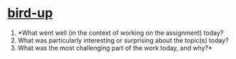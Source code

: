 # [bird-up](https://github.com/quinn-dougherty/bird-up)

1. *What went well (in the context of working on the assignment) today?
2. What was particularly interesting or surprising about the topic(s) today?
3. What was the most challenging part of the work today, and why?*

